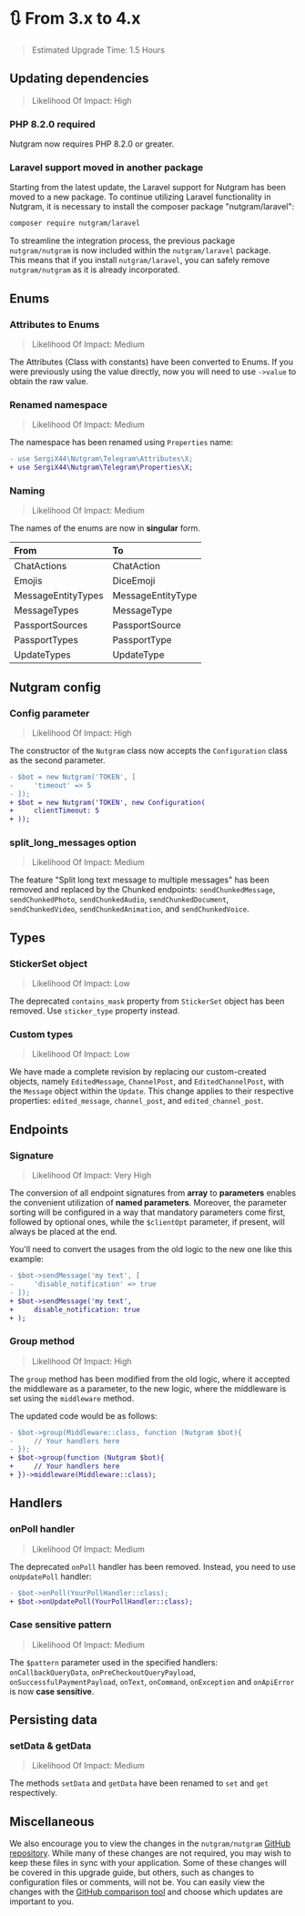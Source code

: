 
# 🔃 From 3.x to 4.x

> Estimated Upgrade Time: 1.5 Hours

## Updating dependencies

> Likelihood Of Impact: High

### PHP 8.2.0 required
Nutgram now requires PHP 8.2.0 or greater.

### Laravel support moved in another package
Starting from the latest update, the Laravel support for Nutgram has been moved to a new package. To continue utilizing Laravel functionality in Nutgram, it is necessary to install the composer package "nutgram/laravel":

```bash
composer require nutgram/laravel
```

To streamline the integration process, the previous package `nutgram/nutgram` is now included within the `nutgram/laravel` package.<br/>
This means that if you install `nutgram/laravel`, you can safely remove `nutgram/nutgram` as it is already incorporated.

## Enums

### Attributes to Enums

> Likelihood Of Impact: Medium

The Attributes (Class with constants) have been converted to Enums.
If you were previously using the value directly, now you will need to use `->value` to obtain the raw value.

### Renamed namespace

> Likelihood Of Impact: Medium

The namespace has been renamed using `Properties` name:
```diff
- use SergiX44\Nutgram\Telegram\Attributes\X;
+ use SergiX44\Nutgram\Telegram\Properties\X;
```

### Naming

> Likelihood Of Impact: Medium

The names of the enums are now in **singular** form.

| From               | To                |
|:-------------------|:------------------|
| ChatActions        | ChatAction        |
| Emojis             | DiceEmoji         |
| MessageEntityTypes | MessageEntityType |
| MessageTypes       | MessageType       |
| PassportSources    | PassportSource    |
| PassportTypes      | PassportType      |
| UpdateTypes        | UpdateType        |

## Nutgram config

### Config parameter

> Likelihood Of Impact: High

The constructor of the `Nutgram` class now accepts the `Configuration` class as the second parameter.

```diff
- $bot = new Nutgram('TOKEN', [
-     'timeout' => 5 
- ]);
+ $bot = new Nutgram('TOKEN', new Configuration(
+     clientTimeout: 5
+ ));
```

### split_long_messages option

> Likelihood Of Impact: Medium

The feature "Split long text message to multiple messages" has been removed and replaced by the Chunked endpoints: 
`sendChunkedMessage`, `sendChunkedPhoto`, `sendChunkedAudio`, `sendChunkedDocument`, `sendChunkedVideo`, 
`sendChunkedAnimation`, and `sendChunkedVoice`.

## Types

### StickerSet object

> Likelihood Of Impact: Low

The deprecated `contains_mask` property from `StickerSet` object has been removed.
Use `sticker_type` property instead.

### Custom types

> Likelihood Of Impact: Low

We have made a complete revision by replacing our custom-created objects, namely 
`EditedMessage`, `ChannelPost`, and `EditedChannelPost`, with the `Message` object within the `Update`. 
This change applies to their respective properties: `edited_message`, `channel_post`, and `edited_channel_post`.

## Endpoints

### Signature

> Likelihood Of Impact: Very High

The conversion of all endpoint signatures from **array** to **parameters** enables 
the convenient utilization of **named parameters**. 
Moreover, the parameter sorting will be configured in a way that mandatory parameters come first, 
followed by optional ones, while the `$clientOpt` parameter, if present, will always be placed at the end.

You'll need to convert the usages from the old logic to the new one like this example:
```diff
- $bot->sendMessage('my text', [
-     'disable_notification' => true
- ]);
+ $bot->sendMessage('my text', 
+     disable_notification: true
+ );
```

### Group method

> Likelihood Of Impact: High

The `group` method has been modified from the old logic, where it accepted the middleware as a parameter, 
to the new logic, where the middleware is set using the `middleware` method.

The updated code would be as follows:
```diff
- $bot->group(Middleware::class, function (Nutgram $bot){
-     // Your handlers here
- });
+ $bot->group(function (Nutgram $bot){
+     // Your handlers here
+ })->middleware(Middleware::class);
```

## Handlers

### onPoll handler

> Likelihood Of Impact: Medium

The deprecated `onPoll` handler has been removed.
Instead, you need to use `onUpdatePoll` handler:
```diff
- $bot->onPoll(YourPollHandler::class);
+ $bot->onUpdatePoll(YourPollHandler::class);
```

### Case sensitive pattern

> Likelihood Of Impact: Medium

The `$pattern` parameter used in the specified handlers: `onCallbackQueryData`, `onPreCheckoutQueryPayload`, `onSuccessfulPaymentPayload`, `onText`, `onCommand`, `onException` and `onApiError` is now **case sensitive**.

## Persisting data

### setData & getData
> Likelihood Of Impact: Medium

The methods `setData` and `getData` have been renamed to `set` and `get` respectively.

## Miscellaneous

We also encourage you to view the changes in the `nutgram/nutgram` [GitHub repository](https://github.com/nutgram/nutgram). 
While many of these changes are not required, you may wish to keep these files in sync with your application. 
Some of these changes will be covered in this upgrade guide, but others, 
such as changes to configuration files or comments, will not be.
You can easily view the changes with the [GitHub comparison tool](https://github.com/laravel/laravel/compare/3.x...4.x) 
and choose which updates are important to you.